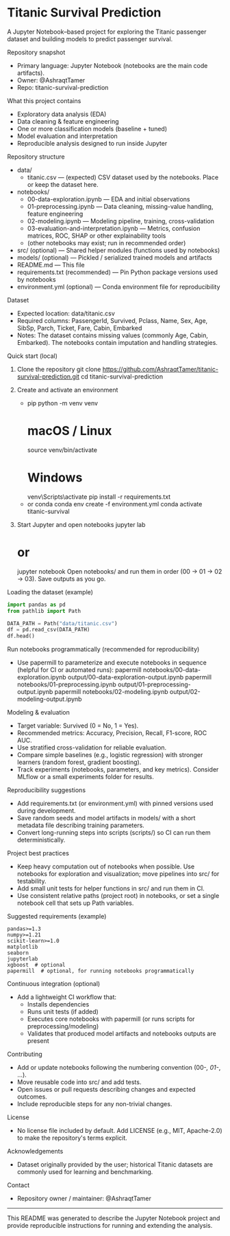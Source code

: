 # Titanic Survival Prediction

A Jupyter Notebook–based project for exploring the Titanic passenger dataset and building models to predict passenger survival.

Repository snapshot
- Primary language: Jupyter Notebook (notebooks are the main code artifacts).
- Owner: @AshraqtTamer
- Repo: titanic-survival-prediction

What this project contains
- Exploratory data analysis (EDA)
- Data cleaning & feature engineering
- One or more classification models (baseline + tuned)
- Model evaluation and interpretation
- Reproducible analysis designed to run inside Jupyter

Repository structure
- data/
  - titanic.csv            — (expected) CSV dataset used by the notebooks. Place or keep the dataset here.
- notebooks/
  - 00-data-exploration.ipynb       — EDA and initial observations
  - 01-preprocessing.ipynb         — Data cleaning, missing-value handling, feature engineering
  - 02-modeling.ipynb              — Modeling pipeline, training, cross-validation
  - 03-evaluation-and-interpretation.ipynb — Metrics, confusion matrices, ROC, SHAP or other explainability tools
  - (other notebooks may exist; run in recommended order)
- src/ (optional)              — Shared helper modules (functions used by notebooks)
- models/ (optional)           — Pickled / serialized trained models and artifacts
- README.md                    — This file
- requirements.txt (recommended) — Pin Python package versions used by notebooks
- environment.yml (optional)   — Conda environment file for reproducibility

Dataset
- Expected location: data/titanic.csv
- Required columns: PassengerId, Survived, Pclass, Name, Sex, Age, SibSp, Parch, Ticket, Fare, Cabin, Embarked
- Notes: The dataset contains missing values (commonly Age, Cabin, Embarked). The notebooks contain imputation and handling strategies.

Quick start (local)
1. Clone the repository
   git clone https://github.com/AshraqtTamer/titanic-survival-prediction.git
   cd titanic-survival-prediction

2. Create and activate an environment
   - pip
     python -m venv venv
     # macOS / Linux
     source venv/bin/activate
     # Windows
     venv\Scripts\activate
     pip install -r requirements.txt
   - or conda
     conda env create -f environment.yml
     conda activate titanic-survival

3. Start Jupyter and open notebooks
   jupyter lab
   # or
   jupyter notebook
   Open notebooks/ and run them in order (00 → 01 → 02 → 03). Save outputs as you go.

Loading the dataset (example)
```python
import pandas as pd
from pathlib import Path

DATA_PATH = Path("data/titanic.csv")
df = pd.read_csv(DATA_PATH)
df.head()
```

Run notebooks programmatically (recommended for reproducibility)
- Use papermill to parameterize and execute notebooks in sequence (helpful for CI or automated runs):
  papermill notebooks/00-data-exploration.ipynb output/00-data-exploration-output.ipynb
  papermill notebooks/01-preprocessing.ipynb output/01-preprocessing-output.ipynb
  papermill notebooks/02-modeling.ipynb output/02-modeling-output.ipynb

Modeling & evaluation
- Target variable: Survived (0 = No, 1 = Yes).
- Recommended metrics: Accuracy, Precision, Recall, F1-score, ROC AUC.
- Use stratified cross-validation for reliable evaluation.
- Compare simple baselines (e.g., logistic regression) with stronger learners (random forest, gradient boosting).
- Track experiments (notebooks, parameters, and key metrics). Consider MLflow or a small experiments folder for results.

Reproducibility suggestions
- Add requirements.txt (or environment.yml) with pinned versions used during development.
- Save random seeds and model artifacts in models/ with a short metadata file describing training parameters.
- Convert long-running steps into scripts (scripts/) so CI can run them deterministically.

Project best practices
- Keep heavy computation out of notebooks when possible. Use notebooks for exploration and visualization; move pipelines into src/ for testability.
- Add small unit tests for helper functions in src/ and run them in CI.
- Use consistent relative paths (project root) in notebooks, or set a single notebook cell that sets up Path variables.

Suggested requirements (example)
```
pandas>=1.3
numpy>=1.21
scikit-learn>=1.0
matplotlib
seaborn
jupyterlab
xgboost  # optional
papermill  # optional, for running notebooks programmatically
```

Continuous integration (optional)
- Add a lightweight CI workflow that:
  - Installs dependencies
  - Runs unit tests (if added)
  - Executes core notebooks with papermill (or runs scripts for preprocessing/modeling)
  - Validates that produced model artifacts and notebooks outputs are present

Contributing
- Add or update notebooks following the numbering convention (00-*, 01-*, ...).
- Move reusable code into src/ and add tests.
- Open issues or pull requests describing changes and expected outcomes.
- Include reproducible steps for any non-trivial changes.

License
- No license file included by default. Add LICENSE (e.g., MIT, Apache-2.0) to make the repository's terms explicit.

Acknowledgements
- Dataset originally provided by the user; historical Titanic datasets are commonly used for learning and benchmarking.

Contact
- Repository owner / maintainer: @AshraqtTamer

---

This README was generated to describe the Jupyter Notebook project and provide reproducible instructions for running and extending the analysis.
